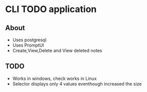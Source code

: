 # CLI TODO application

## About
- Uses postgresql
- Uses PromptUI
- Create,View,Delete and View deleted notes

## TODO
- Works in windows, check works in Linux
- Selector displays only 4 values eventhough increased the size